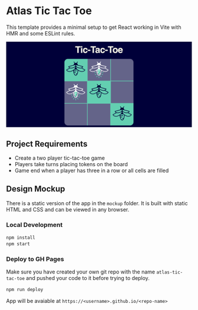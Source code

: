 # Atlas Tic Tac Toe

This template provides a minimal setup to get React working in Vite with HMR and some ESLint rules.

![screenshot](Screenshot.png)

## Project Requirements

- Create a two player tic-tac-toe game
- Players take turns placing tokens on the board
- Game end when a player has three in a row or all cells are filled

## Design Mockup

There is a static version of the app in the `mockup` folder. It is built with static HTML and CSS and can be viewed in any browser.

### Local Development

```bash
npm install
npm start
```

### Deploy to GH Pages

Make sure you have created your own git repo with the name `atlas-tic-tac-toe` and pushed your code to it before trying to deploy.

```bash
npm run deploy
```

App will be avaiable at `https://<username>.github.io/<repo-name>`

